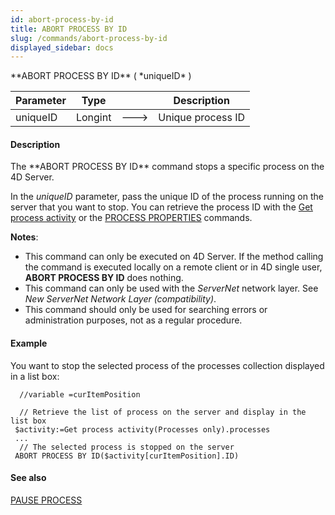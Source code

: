 ```yaml
---
id: abort-process-by-id
title: ABORT PROCESS BY ID
slug: /commands/abort-process-by-id
displayed_sidebar: docs
---
```


<!--REF #_command_.ABORT PROCESS BY ID.Syntax-->**ABORT PROCESS BY ID** ( *uniqueID* )<!-- END REF-->
<!--REF #_command_.ABORT PROCESS BY ID.Params-->
| Parameter | Type |  | Description |
| --- | --- | --- | --- |
| uniqueID | Longint | &#x1F852; | Unique process ID |

<!-- END REF-->

#### Description 

<!--REF #_command_.ABORT PROCESS BY ID.Summary-->The **ABORT PROCESS BY ID** command stops a specific process on the 4D Server.<!-- END REF-->

In the *uniqueID* parameter, pass the unique ID of the process running on the server that you want to stop. You can retrieve the process ID with the [Get process activity](get-process-activity.md) or the [PROCESS PROPERTIES](process-properties.md) commands.

**Notes**: 

* This command can only be executed on 4D Server. If the method calling the command is executed locally on a remote client or in 4D single user, **ABORT PROCESS BY ID** does nothing.
* This command can only be used with the *ServerNet* network layer. See   *New ServerNet Network Layer (compatibility)*.
* This command should only be used for searching errors or administration purposes, not as a regular procedure.

#### Example 

You want to stop the selected process of the processes collection displayed in a list box:

```4d
  //variable =curItemPosition
 
  // Retrieve the list of process on the server and display in the list box
 $activity:=Get process activity(Processes only).processes
 ...
  // The selected process is stopped on the server
 ABORT PROCESS BY ID($activity[curItemPosition].ID)
```

#### See also 

[PAUSE PROCESS](pause-process.md)  